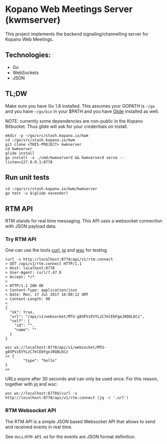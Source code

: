 # Kopano Web Meetings Server (kwmserver)

This project implements the backend signaling/channelling server for Kopano
Web Meetings.

## Technologies:
  - Go
  - WebSockets
  - JSON

## TL;DW

Make sure you have Go 1.8 installed. This assumes your GOPATH is `~/go` and
you have `~/go/bin` in your $PATH and you have [Glide](https://github.com/Masterminds/glide)
installed as well.

NOTE: currently some dependencies are non-public in the Kopano Bitbucket. Thus
glide will ask for your credentials on install.

```
mkdir -p ~/go/src/stash.kopano.io/kwm
cd ~/go/src/stash.kopano.io/kwm
git clone <THIS-PROJECT> kwmserver
cd kwmserver
glide install
go install -v ./cmd/kwmserverd && kwmserverd serve --listen=127.0.0.1:8778
```

## Run unit tests

```
cd ~/go/src/stash.kopano.io/kwm/kwmserver
go test -v $(glide novendor)
```

## RTM API

RTM stands for real time messaging. This API uses a websocket connection with
JSON payload data.

### Try RTM API

One can use the tools [curl](https://curl.haxx.se/), [jq](https://stedolan.github.io/jq/) and [wsc](https://github.com/raphael/wsc) for testing.

```
curl -v http://localhost:8778/api/v1/rtm.connect
> GET /api/v1/rtm.connect HTTP/1.1
> Host: localhost:8778
> User-Agent: curl/7.47.0
> Accept: */*
>
< HTTP/1.1 200 OK
< Content-Type: application/json
< Date: Mon, 17 Jul 2017 16:00:12 GMT
< Content-Length: 98
<
{
  "ok": true,
  "url": "/api/v1/websocket/MTU-g8XPVzEVYLzC7mlEbFgeJ0Q8L6Cz",
  "self": {
    "id": "",
    "name": ""
  }
}
```

```
wsc ws://localhost:8778/api/v1/websocket/MTU-g8XPVzEVYLzC7mlEbFgeJ0Q8L6Cz
<< {
        "type": "hello"
}
>>
```

URLs expire after 30 seconds and can only be used once. For this reason, together
with jq and wsc:

```
wsc ws://localhost:8778$(curl -s http://localhost:8778/api/v1/rtm.connect |jq -r '.url')
```

### RTM Websocket API

The RTM API is a simple JSON based Websocket API that allows to send and received
events in real time.

See `docs/RTM-API.md` for the events are JSON format definition.
